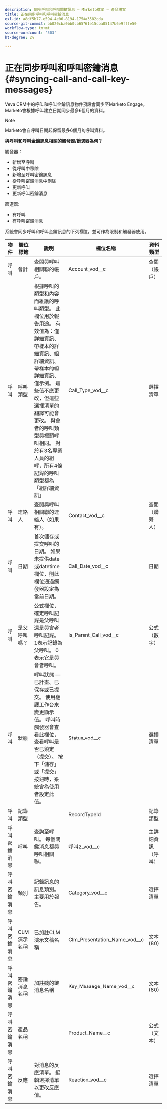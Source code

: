 ```yaml
---
description: 同步呼叫和呼叫關鍵訊息 — Marketo檔案 — 產品檔案
title: 正在同步呼叫和呼叫密鑰消息
exl-id: a8df5b77-e594-4e06-8194-1758a3582cda
source-git-commit: bb020cba0bb0cb65761e15cba05147b6e9fffe50
workflow-type: tm+mt
source-wordcount: '503'
ht-degree: 2%

---
```


# 正在同步呼叫和呼叫密鑰消息 {#syncing-call-and-call-key-messages}

Veva CRM中的呼叫和呼叫金鑰訊息物件預設會同步至Marketo Engage。 Marketo會根據呼叫建立日期同步最多6個月的資料。

>[!NOTE]
>
>Marketo會自呼叫日期起保留最多6個月的呼叫資料。

**與呼叫和呼叫金鑰訊息相關的觸發器/篩選器為何？**

觸發器：

* 新增至呼叫
* 從呼叫中移除
* 新增至呼叫密鑰訊息
* 從呼叫密鑰消息中刪除
* 更新呼叫
* 更新呼叫密鑰消息

篩選器:

* 有呼叫
* 有呼叫密鑰消息

系統會同步呼叫和呼叫金鑰訊息的下列欄位，並可作為限制和觸發器使用。

<table>
  <colgroup>
    <col>
    <col>
    <col>
    <col>
    <col>
  </colgroup>
  <thead>
    <tr>
      <th>
        物件
      </th>
      <th>
        欄位標籤
      </th>
      <th>
        說明
      </th>
      <th>
        欄位名稱
      </th>
      <th>
        資料類型
      </th>
    </tr>
  </thead>
  <tbody>
    <tr>
      <td>呼叫</td>
      <td>會計</td>
      <td>查閱與呼叫相關聯的帳戶。</td>
      <td>Account_vod__c</td>
      <td>查閱（帳戶）</td>
    </tr>
    <tr>
      <td>呼叫</td>
      <td>呼叫類型</td>
      <td>根據呼叫的類型和內容而維護的呼叫類型。 此欄位用於報告用途。 有效值為：僅詳細資訊、帶樣本的詳細資訊、組詳細資訊、帶樣本的組詳細資訊、僅示例。 這些值不應更改，但這些選擇清單的翻譯可能會更改。 與會者的呼叫類型與標頭呼叫相同。 對於有3名專業人員的組呼，所有4條記錄的呼叫類型都為「組詳細資訊」</td>
      <td>Call_Type_vod__c</td>
      <td>選擇清單</td>
    </tr>
    <tr>
     <td>呼叫</td>
      <td>連絡人</td>
      <td>查閱與呼叫相關聯的連絡人（如果有）。</td>
      <td>Contact_vod__c</td>
      <td>查閱（聯繫人）</td>
    </tr>
    <tr>
      <td>呼叫</td>
      <td>日期</td>
      <td>首次儲存或提交呼叫的日期。 如果未提供date或datetime欄位，則此欄位通過觸發器設定為當前日期。</td>
      <td>Call_Date_vod__c</td>
      <td>日期</td>
    </tr>
    <tr>
      <td>呼叫</td>
      <td>是父呼叫嗎？</td>
      <td>公式欄位，確定呼叫記錄是父呼叫還是與會者呼叫記錄。 1表示記錄為父呼叫。 0表示它是與會者呼叫。</td>
      <td>Is_Parent_Call_vod__c</td>
      <td>公式（數字）</td>
    </tr>
    <tr>
      <td>呼叫</td>
      <td>狀態</td>
      <td>呼叫狀態 — 已計畫、已保存或已提交。 使用翻譯工作台來變更顯示值。 呼叫時觸發器會查看此欄位，查看呼叫是否已鎖定（提交）。 按下「儲存」或「提交」按鈕時，系統會為使用者設定此值。</td>
      <td>Status_vod__c</td>
      <td>選擇清單</td>
    </tr>
    <tr>
      <td>呼叫</td>
      <td>記錄類型</td>
      <td> </td>
      <td>RecordTypeId</td>
      <td>記錄類型</td>
    </tr>
    <tr>
      <td>呼叫密鑰消息</td>
      <td>呼叫</td>
      <td>查詢至呼叫。 每個關鍵消息都與呼叫相關聯。</td>
      <td>呼叫2_vod__c</td>
      <td>主詳細資訊（呼叫）</td>
    </tr>
    <tr>
      <td>呼叫密鑰消息</td>
      <td>類別</td>
      <td>記錄訊息的訊息類別。 主要用於報告。</td>
      <td>Category_vod__c</td>
      <td>選擇清單</td>
    </tr>
    <tr>
      <td>呼叫密鑰消息</td>
      <td>CLM演示名稱</td>
      <td>已加註CLM演示文稿名稱</td>
      <td>Clm_Presentation_Name_vod__c</td>
      <td>文本(80)</td>
    </tr>
    <tr>
      <td>呼叫密鑰消息</td>
      <td>密鑰消息名稱</td>
      <td>加註戳的鍵消息名稱</td>
      <td>Key_Message_Name_vod__c</td>
      <td>文本(80)</td>
    </tr>
    <tr>
      <td>呼叫密鑰消息</td>
      <td>產品名稱</td>
      <td> </td>
      <td>Product_Name__c</td>
      <td>公式（文本）</td>
    </tr>
    <tr>
      <td>呼叫密鑰消息</td>
      <td>反應</a>
      </td>
      <td>對消息的反應清單。 編輯選擇清單以更改反應值。</td>
      <td>Reaction_vod__c</td>
      <td>選擇清單</td>
    </tr>
  </tbody>
</table>
